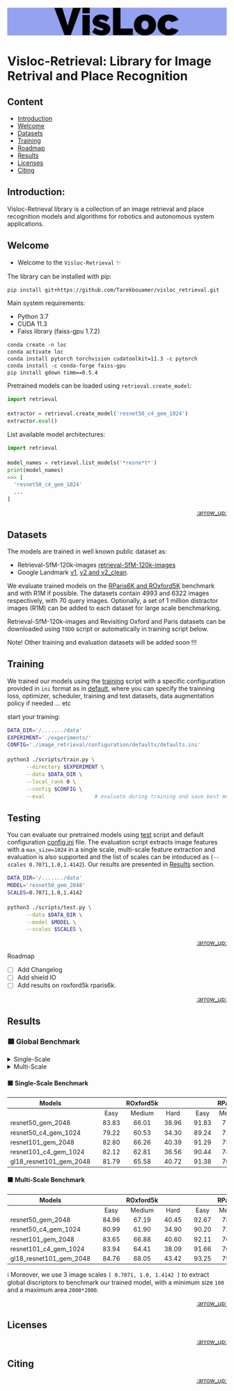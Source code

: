 ![demo_vid](assets/VisLoc-logos.jpeg)

# Visloc-Retrieval: Library for Image Retrival and Place Recognition

## Content
- [Introduction](#introduction)
- [Welcome](#welcome)
- [Datasets](#datasets)
- [Training](#training)
- [Roadmap](#roadmap)
- [Results](#results)
- [Licenses](#licenses)
- [Citing](#citing)

## Introduction:

Visloc-Retrieval library is a collection of an image retrieval and place recognition models and algorithms for robotics and autonomous system applications.

## Welcome

* Welcome to the `Visloc-Retrieval` :sparkles:

The library can be installed with pip:

```
pip install git+https://github.com/Tarekbouamer/visloc_retrieval.git
```

Main system requirements:
  * Python 3.7
  * CUDA 11.3
  * Faiss library (faiss-gpu 1.7.2)

```
conda create -n loc
conda activate loc
conda install pytorch torchvision cudatoolkit=11.3 -c pytorch
conda install -c conda-forge faiss-gpu 
pip install gdown timm==0.5.4
```

Pretrained models can be loaded using `retrieval.create_model`:

```python
import retrieval

extractor = retrieval.create_model('resnet50_c4_gem_1024')
extractor.eval()
```

List available model architectures:
```python
import retrieval

model_names = retrieval.list_models('*resne*t*')
print(model_names)
>>> [
  'resnet50_c4_gem_1024'
  ...
]
```

<p align="right"><a href="#content">:arrow_up:</a></p>

## Datasets
The models are trained in well known public dataset as:
 * Retrieval-SfM-120k-images [retrieval-SfM-120k-images](http://cmp.felk.cvut.cz/cnnimageretrieval/) 
 * Google Landmark [v1](https://www.kaggle.com/datasets/google/google-landmarks-dataset), [v2 and v2_clean](https://github.com/cvdfoundation/google-landmark). 

We evaluate trained models on the [RParis6K and ROxford5K](https://github.com/filipradenovic/revisitop) benchmark and with R1M if possible. The datasets contain 4993 and 6322 images respectively, with 70 query images. Optionally, a set of 1 million distractor images (R1M) can be added to each dataset for large scale benchmarking.

Retrieval-SfM-120k-images and Revisiting Oxford and Paris datasets can be downloaded using `TODO` script or automatically in training script below.

 Note! Other training and evaluation datasets will be added soon !!!


## Training
We trained our models using the [training](scripts/train.py) script with a specific configuration provided in `ini` format as in [default](retrieval/configuration/defaults/default.ini), where you can specify the trainning loss, optimizer, scheduler, training and test datasets, data augmentation policy if needed ... etc

start your training:

```sh
DATA_DIR='/......./data'
EXPERIMENT='./experiments/'
CONFIG='./image_retrieval/configuration/defaults/defaults.ini'

python3 ./scripts/train.py \
      --directory $EXPERIMENT \
      --data $DATA_DIR \
      --local_rank 0 \
      --config $CONFIG \
      --eval                # evaluate during training and save best model

```

## Testing
You can evaluate our pretrained models using [test](scripts/test.py) script and default configuration [config.ini](retrieval/configuration/defaults/test.ini) file. The evaluation script extracts image features with a `max_size=1024` in a single scale, multi-scale feature extraction and evaluation is also supported and the list of scales can be intoduced as (`--scales 0.7071,1.0,1.4142`). Our results are presented in [Results](#results) section.

```sh
DATA_DIR='/......./data'
MODEL='resnet50_gem_2048'
SCALES=0.7071,1.0,1.4142

python3 ./scripts/test.py \
      --data $DATA_DIR \
      --model $MODEL \
      --scales $SCALES \
```

<p align="right"><a href="#content">:arrow_up:</a></p


## Roadmap

- [ ] Add Changelog
- [ ] Add shield IO
- [ ] Add results on roxford5k rparis6k.

<p align="right"><a href="#content">:arrow_up:</a></p>

## Results

### :blue_square: Global Benchmark

<details><summary> Single-Scale </summary>

  | Models                  | |     | ROxford5k |     | |     | RParis6k |      |
  |-------------------------|-|:-----:|:-----:|:-----:|-|:-----:|:-----:|:-----:|
  |                         | | Easy  | Medium| Hard  | | Easy  | Medium| Hard  |
  | resnet50_gem_2048       | | 83.83 | 66.01 | 38.96 | | 91.83 | 77.16 | 55.82 |
  | resnet50_c4_gem_1024    | | 79.22 | 60.53 | 34.30 | | 89.24 | 71.77 | 49.14 |
  | resnet101_gem_2048      | | 82.80 | 66.26 | 40.39 | | 91.29 | 75.23 | 53.21 |
  | resnet101_c4_gem_1024   | | 82.12 | 62.81 | 36.56 | | 90.44 | 74.64 | 52.67 |
  | gl18_resnet101_gem_2048 | | 81.79 | 65.58 | 40.72 | | 91.38 | 76.71 | 56.63 |
    
</details>

<details><summary> Multi-Scale </summary>

  | Models                  | |     | ROxford5k |     | |     | RParis6k |      |
  |-------------------------|-|:-----:|:-----:|:-----:|-|:-----:|:-----:|:-----:|
  |                         | | Easy  | Medium| Hard  | | Easy  | Medium| Hard  |
  | resnet50_gem_2048       | | 84.96 | 67.19 | 40.45 | | 92.67 | 78.39 | 57.84 |
  | resnet50_c4_gem_1024    | | 80.99 | 61.90 | 34.90 | | 90.20 | 72.58 | 49.98 |
  | resnet101_gem_2048      | | 83.65 | 66.88 | 40.60 | | 92.11 | 76.63 | 55.11 |
  | resnet101_c4_gem_1024   | | 83.94 | 64.41 | 38.09 | | 91.66 | 76.70 | 55.28 |
  | gl18_resnet101_gem_2048 | | 84.76 | 68.05 | 43.42 | | 93.25 | 79.75 | 61.14 |
    
</details>

#### :blue_square: Single-Scale Benchmark

  | Models                  | |     | ROxford5k |     | |     | RParis6k |      |
  |-------------------------|-|:-----:|:-----:|:-----:|-|:-----:|:-----:|:-----:|
  |                         | | Easy  | Medium| Hard  | | Easy  | Medium| Hard  |
  | resnet50_gem_2048       | | 83.83 | 66.01 | 38.96 | | 91.83 | 77.16 | 55.82 |
  | resnet50_c4_gem_1024    | | 79.22 | 60.53 | 34.30 | | 89.24 | 71.77 | 49.14 |
  | resnet101_gem_2048      | | 82.80 | 66.26 | 40.39 | | 91.29 | 75.23 | 53.21 |
  | resnet101_c4_gem_1024   | | 82.12 | 62.81 | 36.56 | | 90.44 | 74.64 | 52.67 |
  | gl18_resnet101_gem_2048 | | 81.79 | 65.58 | 40.72 | | 91.38 | 76.71 | 56.63 |


#### :orange_square: Multi-Scale Benchmark

  | Models                  | |     | ROxford5k |     | |     | RParis6k |      |
  |-------------------------|-|:-----:|:-----:|:-----:|-|:-----:|:-----:|:-----:|
  |                         | | Easy  | Medium| Hard  | | Easy  | Medium| Hard  |
  | resnet50_gem_2048       | | 84.96 | 67.19 | 40.45 | | 92.67 | 78.39 | 57.84 |
  | resnet50_c4_gem_1024    | | 80.99 | 61.90 | 34.90 | | 90.20 | 72.58 | 49.98 |
  | resnet101_gem_2048      | | 83.65 | 66.88 | 40.60 | | 92.11 | 76.63 | 55.11 |
  | resnet101_c4_gem_1024   | | 83.94 | 64.41 | 38.09 | | 91.66 | 76.70 | 55.28 |
  | gl18_resnet101_gem_2048 | | 84.76 | 68.05 | 43.42 | | 93.25 | 79.75 | 61.14 |

  :information_source: Moreover, we use 3 image scales `[ 0.7071, 1.0, 1.4142 ]` to extract global discriptors to benchmark our trained model, with a minimum size `100` and a maximum area `2000*2000`.

<p align="right"><a href="#content">:arrow_up:</a></p>






## Licenses

<p align="right"><a href="#content">:arrow_up:</a></p>

## Citing

<p align="right"><a href="#content">:arrow_up:</a></p>
